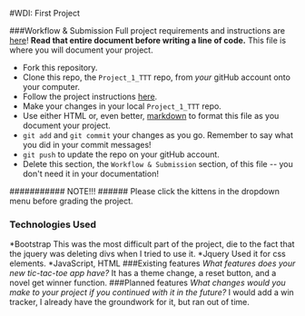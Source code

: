 #WDI: First Project

###Workflow & Submission
Full project requirements and instructions are [here](https://github.com/sf-wdi-18/notes/blob/master/projects/project_1.md)! **Read that entire document before writing a line of code.**
This file is where you will document your project.  

* Fork this repository.
* Clone this repo, the `Project_1_TTT` repo, from *your* gitHub account onto your computer.
* Follow the project instructions [here](https://github.com/sf-wdi-18/notes/blob/master/projects/project_1.md).
* Make your changes in your local `Project_1_TTT` repo.
* Use either HTML or, even better, [markdown](https://github.com/adam-p/markdown-here/wiki/Markdown-Cheatsheet) to format this file as you document your project.
* `git add` and `git commit` your changes as you go.  Remember to say what you did in your commit messages!
* `git push` to update the repo on your gitHub account.
* Delete this section, the `Workflow & Submission` section, of this file -- you don't need it in your documentation!

########### NOTE!!! ######
Please click the kittens in the dropdown menu before grading the project.
### Technologies Used
*Bootstrap
This was the most difficult part of the project, die to the fact that the jquery was deleting divs when I tried to use it.
*Jquery
Used it for css elements.
*JavaScript, HTML
###Existing features
*What features does your new tic-tac-toe app have?*
It has a theme change, a reset button, and a novel get winner function.
###Planned features
*What changes would you make to your project if you continued with it in the future?*
I would add a win tracker, I already have the groundwork for it, but ran out of time.
